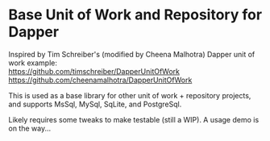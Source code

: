 # Base Unit of Work and Repository for Dapper

Inspired by Tim Schreiber's (modified by Cheena Malhotra) Dapper unit of work example:<br />
https://github.com/timschreiber/DapperUnitOfWork<br />
https://github.com/cheenamalhotra/DapperUnitOfWork

This is used as a base library for other unit of work + repository projects, and supports MsSql, MySql, SqLite, and PostgreSql.

Likely requires some tweaks to make testable (still a WIP).
A usage demo is on the way...
